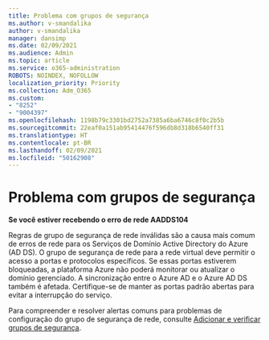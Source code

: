 ```yaml
---
title: Problema com grupos de segurança
ms.author: v-smandalika
author: v-smandalika
manager: dansimp
ms.date: 02/09/2021
ms.audience: Admin
ms.topic: article
ms.service: o365-administration
ROBOTS: NOINDEX, NOFOLLOW
localization_priority: Priority
ms.collection: Adm_O365
ms.custom:
- "8252"
- "9004397"
ms.openlocfilehash: 1198b79c3301bd2752a7385a6ba6746c8f0c2b5b
ms.sourcegitcommit: 22eaf0a151ab95414476f596db8d318b6540ff31
ms.translationtype: HT
ms.contentlocale: pt-BR
ms.lasthandoff: 02/09/2021
ms.locfileid: "50162908"
---
```

# <a name="issue-with-security-groups"></a>Problema com grupos de segurança

**Se você estiver recebendo o erro de rede AADDS104**

Regras de grupo de segurança de rede inválidas são a causa mais comum de erros de rede para os Serviços de Domínio Active Directory do Azure (AD DS). O grupo de segurança de rede para a rede virtual deve permitir o acesso a portas e protocolos específicos. Se essas portas estiverem bloqueadas, a plataforma Azure não poderá monitorar ou atualizar o domínio gerenciado. A sincronização entre o Azure AD e o Azure AD DS também é afetada. Certifique-se de manter as portas padrão abertas para evitar a interrupção do serviço.

Para compreender e resolver alertas comuns para problemas de configuração do grupo de segurança de rede, consulte [Adicionar e verificar grupos de segurança](https://docs.microsoft.com/azure/active-directory-domain-services/alert-nsg#verify-and-edit-existing-security-rules).

